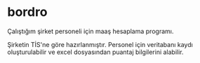 # bordro

Çalıştığım şirket personeli için maaş hesaplama programı.

Şirketin TİS'ne göre hazırlanmıştır.
Personel için veritabanı kaydı oluşturulabilir ve excel dosyasından puantaj bilgilerini alabilir.
